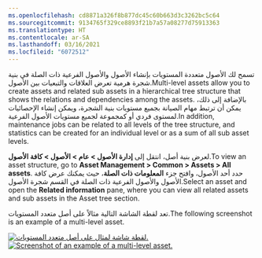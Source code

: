 ```yaml
---
ms.openlocfilehash: cd8871a326f8b877dc45c60b663d3c3262bc5c64
ms.sourcegitcommit: 9134765f329ce8893f21b7a57a08277d75913363
ms.translationtype: HT
ms.contentlocale: ar-SA
ms.lasthandoff: 03/16/2021
ms.locfileid: "6072512"
---
```

<span data-ttu-id="80cf8-101">تسمح لك الأصول متعددة المستويات بإنشاء الأصول والأصول الفرعية ذات الصلة في بنية شجرة هرمية تعرض العلاقات والتبعيات بين الأصول.</span><span class="sxs-lookup"><span data-stu-id="80cf8-101">Multi-level assets allow you to create assets and related sub assets in a hierarchical tree structure that shows the relations and dependencies among the assets.</span></span> <span data-ttu-id="80cf8-102">بالإضافة إلى ذلك، يمكن أن ترتبط مهام الصيانة بجميع مستويات بنية الشجرة، ويمكن إنشاء الإحصائيات لمستوى فردي أو كمجموعة لجميع مستويات الأصول الفرعية.</span><span class="sxs-lookup"><span data-stu-id="80cf8-102">In addition, maintenance jobs can be related to all levels of the tree structure, and statistics can be created for an individual level or as a sum of all sub asset levels.</span></span>

<span data-ttu-id="80cf8-103">لعرض بنية أصل، انتقل إلى **إدارة الأصول > عام > الأصول > كافة الأصول**.</span><span class="sxs-lookup"><span data-stu-id="80cf8-103">To view an asset structure, go to **Asset Management > Common > Assets > All assets**.</span></span> <span data-ttu-id="80cf8-104">حدد أحد الأصول، وافتح جزء **المعلومات ذات الصلة**، حيث يمكنك عرض كافة الأصول والأصول الفرعية ذات الصلة في القسم شجرة الأصول.</span><span class="sxs-lookup"><span data-stu-id="80cf8-104">Select an asset and open the **Related information** pane, where you can view all related assets and sub assets in the Asset tree section.</span></span>

<span data-ttu-id="80cf8-105">تعد لقطة الشاشة التالية مثالاً على أصل متعدد المستويات.</span><span class="sxs-lookup"><span data-stu-id="80cf8-105">The following screenshot is an example of a multi-level asset.</span></span>

<span data-ttu-id="80cf8-106">[![لقطة شاشة لمثال على أصل متعدد المستويات.](../media/multi-level-assets-ssm.png)](../media/multi-level-assets-ssm.png#lightbox)</span><span class="sxs-lookup"><span data-stu-id="80cf8-106">[![Screenshot of an example of a multi-level asset.](../media/multi-level-assets-ssm.png)](../media/multi-level-assets-ssm.png#lightbox)</span></span>
